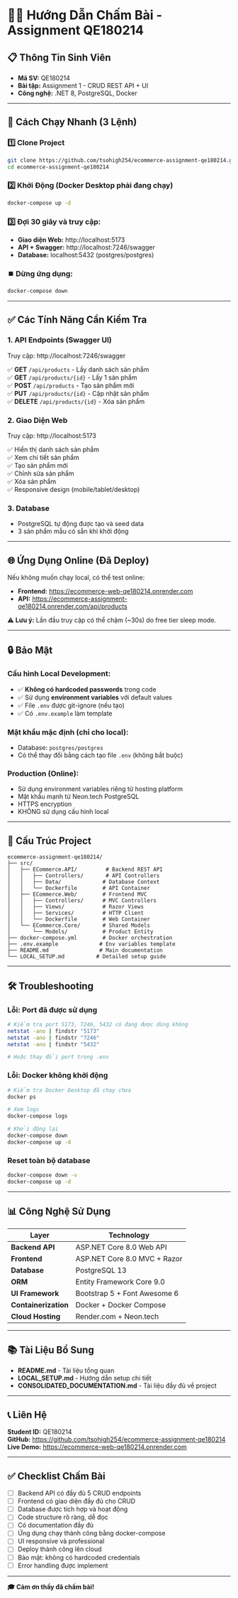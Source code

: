 # 👨‍🏫 Hướng Dẫn Chấm Bài - Assignment QE180214

## 📋 Thông Tin Sinh Viên
- **Mã SV:** QE180214
- **Bài tập:** Assignment 1 - CRUD REST API + UI
- **Công nghệ:** .NET 8, PostgreSQL, Docker

---

## 🚀 Cách Chạy Nhanh (3 Lệnh)

### 1️⃣ Clone Project
```bash
git clone https://github.com/tsohigh254/ecommerce-assignment-qe180214.git
cd ecommerce-assignment-qe180214
```

### 2️⃣ Khởi Động (Docker Desktop phải đang chạy)
```bash
docker-compose up -d
```

### 3️⃣ Đợi 30 giây và truy cập:
- **Giao diện Web:** http://localhost:5173
- **API + Swagger:** http://localhost:7246/swagger
- **Database:** localhost:5432 (postgres/postgres)

### ⏹️ Dừng ứng dụng:
```bash
docker-compose down
```

---

## ✅ Các Tính Năng Cần Kiểm Tra

### 1. API Endpoints (Swagger UI)
Truy cập: http://localhost:7246/swagger

✅ **GET** `/api/products` - Lấy danh sách sản phẩm  
✅ **GET** `/api/products/{id}` - Lấy 1 sản phẩm  
✅ **POST** `/api/products` - Tạo sản phẩm mới  
✅ **PUT** `/api/products/{id}` - Cập nhật sản phẩm  
✅ **DELETE** `/api/products/{id}` - Xóa sản phẩm  

### 2. Giao Diện Web
Truy cập: http://localhost:5173

✅ Hiển thị danh sách sản phẩm  
✅ Xem chi tiết sản phẩm  
✅ Tạo sản phẩm mới  
✅ Chỉnh sửa sản phẩm  
✅ Xóa sản phẩm  
✅ Responsive design (mobile/tablet/desktop)  

### 3. Database
- PostgreSQL tự động được tạo và seed data
- 3 sản phẩm mẫu có sẵn khi khởi động

---

## 🌐 Ứng Dụng Online (Đã Deploy)

Nếu không muốn chạy local, có thể test online:

- **Frontend:** https://ecommerce-web-qe180214.onrender.com
- **API:** https://ecommerce-assignment-qe180214.onrender.com/api/products

⚠️ **Lưu ý:** Lần đầu truy cập có thể chậm (~30s) do free tier sleep mode.

---

## 🔒 Bảo Mật

### Cấu hình Local Development:
- ✅ **Không có hardcoded passwords** trong code
- ✅ Sử dụng **environment variables** với default values
- ✅ File `.env` được git-ignore (nếu tạo)
- ✅ Có `.env.example` làm template

### Mật khẩu mặc định (chỉ cho local):
- Database: `postgres/postgres`
- Có thể thay đổi bằng cách tạo file `.env` (không bắt buộc)

### Production (Online):
- Sử dụng environment variables riêng từ hosting platform
- Mật khẩu mạnh từ Neon.tech PostgreSQL
- HTTPS encryption
- KHÔNG sử dụng cấu hình local

---

## 📁 Cấu Trúc Project

```
ecommerce-assignment-qe180214/
├── src/
│   ├── ECommerce.API/         # Backend REST API
│   │   ├── Controllers/       # API Controllers
│   │   ├── Data/             # Database Context
│   │   └── Dockerfile        # API Container
│   ├── ECommerce.Web/        # Frontend MVC
│   │   ├── Controllers/      # MVC Controllers
│   │   ├── Views/            # Razor Views
│   │   ├── Services/         # HTTP Client
│   │   └── Dockerfile        # Web Container
│   └── ECommerce.Core/       # Shared Models
│       └── Models/           # Product Entity
├── docker-compose.yml        # Docker orchestration
├── .env.example             # Env variables template
├── README.md                # Main documentation
└── LOCAL_SETUP.md          # Detailed setup guide
```

---

## 🛠️ Troubleshooting

### Lỗi: Port đã được sử dụng
```bash
# Kiểm tra port 5173, 7246, 5432 có đang được dùng không
netstat -ano | findstr "5173"
netstat -ano | findstr "7246"
netstat -ano | findstr "5432"

# Hoặc thay đổi port trong .env
```

### Lỗi: Docker không khởi động
```bash
# Kiểm tra Docker Desktop đã chạy chưa
docker ps

# Xem logs
docker-compose logs

# Khởi động lại
docker-compose down
docker-compose up -d
```

### Reset toàn bộ database
```bash
docker-compose down -v
docker-compose up -d
```

---

## 📊 Công Nghệ Sử Dụng

| Layer | Technology |
|-------|------------|
| **Backend API** | ASP.NET Core 8.0 Web API |
| **Frontend** | ASP.NET Core 8.0 MVC + Razor |
| **Database** | PostgreSQL 13 |
| **ORM** | Entity Framework Core 9.0 |
| **UI Framework** | Bootstrap 5 + Font Awesome 6 |
| **Containerization** | Docker + Docker Compose |
| **Cloud Hosting** | Render.com + Neon.tech |

---

## 📚 Tài Liệu Bổ Sung

- **README.md** - Tài liệu tổng quan
- **LOCAL_SETUP.md** - Hướng dẫn setup chi tiết
- **CONSOLIDATED_DOCUMENTATION.md** - Tài liệu đầy đủ về project

---

## 📞 Liên Hệ

**Student ID:** QE180214  
**GitHub:** https://github.com/tsohigh254/ecommerce-assignment-qe180214  
**Live Demo:** https://ecommerce-web-qe180214.onrender.com

---

## ✅ Checklist Chấm Bài

- [ ] Backend API có đầy đủ 5 CRUD endpoints
- [ ] Frontend có giao diện đầy đủ cho CRUD
- [ ] Database được tích hợp và hoạt động
- [ ] Code structure rõ ràng, dễ đọc
- [ ] Có documentation đầy đủ
- [ ] Ứng dụng chạy thành công bằng docker-compose
- [ ] UI responsive và professional
- [ ] Deploy thành công lên cloud
- [ ] Bảo mật: không có hardcoded credentials
- [ ] Error handling được implement

---

**🎓 Cảm ơn thầy đã chấm bài!**
